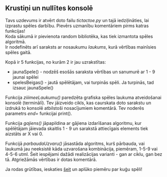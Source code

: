 ## Krustiņi un nullītes konsolē
Tavs uzdevums ir atvērt doto failu *tictactoe.py* un tajā iedziļināties, lai izprastu spēles darbību. Pievērs uzmanību komentāriem pirms katras funkcijas!<br>
Koda sākumā ir pievienota random bibliotēka, kas tiek izmantota spēles algoritmā.<br>
Ir nodefinēts arī saraksts ar nosaukumu *laukums*, kurā vērtības mainīsies spēles gaitā.<br>

Kopā ir 5 funkcijas, no kurām 2 ir jau uzrakstītas:
* jaunaSpele() - nodzēš esošās saraksta vērtības un sanumurē ar 1 - 9 jaunai spēlei
* spelesBeigas() - jautā spēlētājam, vai turpinās spēli. Ja turpinās, tad izsauc jaunaSpele()

Funkcija *ziiimeeLaukumu()* paredzēta grafiska spēles laukuma atveidošanai konsolē (terminālī). Tev jāizveido cikls, kas caurskata doto sarakstu un izdrukā to konsolē atbilstoši nosacījumiem komentārā. Tev noderēs parametrs *end=* funkcijai print().

Funkcija *gajiens()* jāpapildina ar gājiena izdarīšanas algoritmu, kur spēlētājam jāievada skaitlis 1 - 9 un sarakstā attiecīgais elements tiek aizstāts ar X vai 0.<br>

Funkcijā *parbaudaUzvaru()* jāsastāda algoritms, kurš pārbauda, vai laukumā jau neeksistē kāda uzvarošana kombinācija, piemēram, 1-5-9 vai 4-5-6 utml. Šeit iespējami dažādi realizācijas varianti - gan ar ciklu, gan bez tā.
Atgriežāmās vērtības ir dotas komentārā.

Ja rodas grūtības, ieskaties [šeit](https://prog.kmu.lv/programmesana/python/2d_saraksti/) un aplūko piemēru par kuģu spēli!
